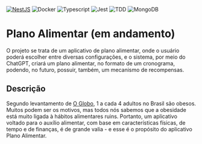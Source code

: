 [![NestJS](https://img.shields.io/badge/NestJS-E0234E?logo=nestjs&logoColor=white)](https://nestjs.com/)
![Docker](https://img.shields.io/badge/Docker-2496ED?logo=docker&logoColor=white)
![Typescript](https://img.shields.io/badge/Typescript-3178C6?logo=typescript&logoColor=white)
![Jest](https://img.shields.io/badge/Jest-C21325?logo=jest&logoColor=white)
![TDD](https://img.shields.io/badge/enabled-TDD-brightgreen)
![MongoDB](https://img.shields.io/badge/MongoDB-023430?logo=mongodb&logoColor=white)


# Plano Alimentar (em andamento)
O projeto se trata de um aplicativo de plano alimentar, onde o usuário poderá escolher entre diversas configurações, e o sistema, por meio do ChatGPT, criará um plano alimentar, no formato de um cronograma, podendo, no futuro, possuir, também, um mecanismo de recompensas.

## Descrição
  Segundo levantamento de [O Globo](https://oglobo.globo.com/saude/noticia/2024/03/04/dia-mundial-da-obesidade-1-a-cada-4-adultos-no-brasil-e-obeso-veja-o-ranking-das-capitais.ghtml), 1 a cada 4 adultos no Brasil são obesos. Muitos podem ser os motivos, mas todos nós sabemos que a obesidade está muito ligada à hábitos alimentares ruins. Portanto, um aplicativo voltado para o auxílio alimentar, com base em características físicas, de tempo e de finanças, é de grande valia - e esse é o propósito do aplicativo Plano Alimentar.
